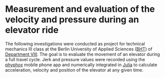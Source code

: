 # Measurement and evaluation of the velocity and pressure during an elevator ride

The following investigations were conducted as project for technical mechanics III class at the Berlin University of Applied Sciences ([BHT](https://www.bht-berlin.de/)) of [Department VIII](https://www.bht-berlin.de/viii). The goal is to evaluate the movement of an elevator during a full travel cycle. Jerk and pressure values were recorded using the [phyphox](https://phyphox.org/) mobile phone app and numerically integrated in [Julia](https://julialang.org/) to calculate acceleration, velocity and position of the elevator at any given time.
